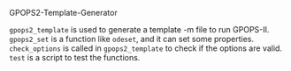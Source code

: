 GPOPS2-Template-Generator

`gpops2_template` is used to generate a template -m file to run GPOPS-II. `gpops2_set` is a function like `odeset`, and it can set some properties. `check_options` is called in `gpops2_template` to check if the options are valid. `test` is a script to test the functions.

